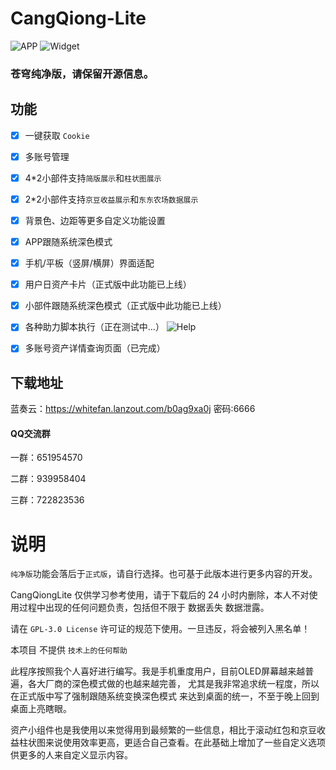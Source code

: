 # CangQiong-Lite
![APP](https://cdn.jsdelivr.net/gh/baifan97/CangQiongLite/APP.png)
![Widget](https://cdn.jsdelivr.net/gh/baifan97/CangQiongLite/Widget.png)
### 苍穹纯净版，请保留开源信息。

## 功能
- [x] 一键获取 `Cookie`
- [x] 多账号管理
- [x] 4*2小部件支持`简版展示`和`柱状图展示`
- [x] 2*2小部件支持`京豆收益展示`和`东东农场数据展示`
- [x] 背景色、边距等更多自定义功能设置
- [x] APP跟随系统深色模式
- [x] 手机/平板（竖屏/横屏）界面适配
- [x] 用户日资产卡片（正式版中此功能已上线）
- [x] 小部件跟随系统深色模式（正式版中此功能已上线）
- [x] 各种助力脚本执行（正在测试中...）
  ![Help](https://cdn.jsdelivr.net/gh/baifan97/CangQiongLite/Help.jpg)
- [x] 多账号资产详情查询页面（已完成）



## 下载地址
蓝奏云：https://whitefan.lanzout.com/b0ag9xa0j
密码:6666

#### QQ交流群

一群：651954570

二群：939958404

三群：722823536



# 说明

`纯净版`功能会落后于`正式版`，请自行选择。也可基于此版本进行更多内容的开发。

CangQiongLite 仅供学习参考使用，请于下载后的 24 小时内删除，本人不对使用过程中出现的任何问题负责，包括但不限于 数据丢失 数据泄露。

请在 `GPL-3.0 License` 许可证的规范下使用。一旦违反，将会被列入黑名单！

本项目 不提供 `技术上的任何帮助`


此程序按照我个人喜好进行编写。我是手机重度用户，目前OLED屏幕越来越普遍，各大厂商的深色模式做的也越来越完善，
尤其是我非常追求统一程度，所以在正式版中写了强制跟随系统变换深色模式 来达到桌面的统一，不至于晚上回到桌面上亮瞎眼。

资产小组件也是我使用以来觉得用到最频繁的一些信息，相比于滚动红包和京豆收益柱状图来说使用效率更高，更适合自己查看。在此基础上增加了一些自定义选项供更多的人来自定义显示内容。